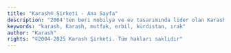 ```yaml
---
title: "Karash® Şirketi - Ana Sayfa"
description: "2004'ten beri mobilya ve ev tasarımında lider olan Karash Şirketi'ni keşfedin. Türkiye ve Erbil'deki beş üretim tesisimizde, olağanüstü mobilyalar, alabaster yüzeyler, özel tasarım kapılar ve daha fazlasını üretiyoruz. Irak genelindeki on bir şubemizi ziyaret edin ve her detayda eşsiz kalite ve inovasyonu deneyimleyin."
keywords: "karash, Karash, mutfak, erbil, kürdistan, ırak"
author: "Karash"
rights: "©2004-2025 Karash Şirketi. Tüm hakları saklıdır"
---
```

